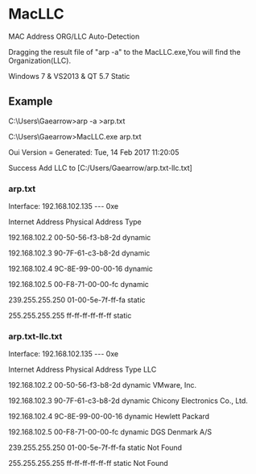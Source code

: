 # MacLLC

MAC Address ORG/LLC Auto-Detection

Dragging the result file of "arp -a" to the MacLLC.exe,You will find the Organization(LLC).

Windows 7 & VS2013 & QT 5.7 Static


## Example

C:\Users\Gaearrow>arp -a >arp.txt

C:\Users\Gaearrow>MacLLC.exe arp.txt

Oui Version =  Generated: Tue, 14 Feb 2017 11:20:05

Success Add LLC to [C:/Users/Gaearrow/arp.txt-llc.txt]


### arp.txt

Interface: 192.168.102.135 --- 0xe
  
Internet Address      Physical Address      Type
  
192.168.102.2         00-50-56-f3-b8-2d     dynamic
  
192.168.102.3         90-7F-61-c3-b8-2d     dynamic
  
192.168.102.4         9C-8E-99-00-00-16     dynamic
  
192.168.102.5         00-F8-71-00-00-fc     dynamic
  
239.255.255.250       01-00-5e-7f-ff-fa     static
  
255.255.255.255       ff-ff-ff-ff-ff-ff     static



### arp.txt-llc.txt

Interface: 192.168.102.135 --- 0xe
  
Internet Address      Physical Address      Type             LLC
  
192.168.102.2         00-50-56-f3-b8-2d     dynamic        VMware, Inc.
  
192.168.102.3         90-7F-61-c3-b8-2d     dynamic        Chicony Electronics Co., Ltd.
  
192.168.102.4         9C-8E-99-00-00-16     dynamic        Hewlett Packard
  
192.168.102.5         00-F8-71-00-00-fc     dynamic        DGS Denmark A/S
  
239.255.255.250       01-00-5e-7f-ff-fa     static         Not Found
  
255.255.255.255       ff-ff-ff-ff-ff-ff     static         Not Found
